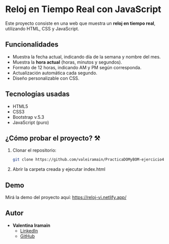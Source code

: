 # Reloj en Tiempo Real con JavaScript

Este proyecto consiste en una web que muestra un **reloj en tiempo real**, utilizando HTML, CSS y JavaScript.

## Funcionalidades

- Muestra la fecha actual, indicando día de la semana y nombre del mes.
- Muestra la **hora actual** (horas, minutos y segundos).
- Formato de 12 horas, indicando AM y PM según corresponda.
- Actualización automática cada segundo.
- Diseño personalizable con CSS.

## Tecnologías usadas

- HTML5
- CSS3
- Bootstrap v.5.3
- JavaScript (puro)


## ¿Cómo probar el proyecto? ⚒️
1. Clonar el repositorio:
   ```sh
   git clone https://github.com/valeiramain/PracticaDOMyBOM-ejercicio4-VI
1. Abrir la carpeta creada y ejecutar index.html


## Demo

Mirá la demo del proyecto aquí:  https://reloj-vi.netlify.app/


## Autor 
- **Valentina Iramain**
    - [LinkedIn](https://www.linkedin.com/in/valentinairamain)
    - [GitHub](https://github.com/valeiramain)
